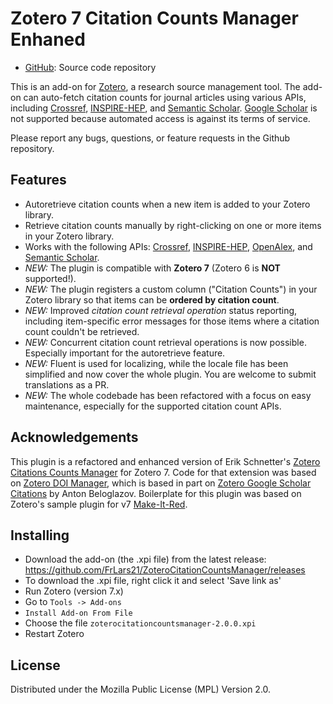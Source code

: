 # Zotero 7 Citation Counts Manager Enhaned

- [GitHub](https://github.com/FrLars21/ZoteroCitationCountsManager): Source
  code repository

This is an add-on for [Zotero](https://www.zotero.org), a research source management tool. The add-on can auto-fetch citation counts for journal articles using various APIs, including [Crossref](https://www.crossref.org), [INSPIRE-HEP](https://inspirehep.net), and [Semantic Scholar](https://www.semanticscholar.org). [Google Scholar](https://scholar.google.com) is not supported because automated access is against its terms of service.

Please report any bugs, questions, or feature requests in the Github repository.

## Features

- Autoretrieve citation counts when a new item is added to your Zotero library.
- Retrieve citation counts manually by right-clicking on one or more items in your Zotero library.
- Works with the following APIs: [Crossref](https://www.crossref.org), [INSPIRE-HEP](https://inspirehep.net), [OpenAlex](https://openalex.org), and [Semantic Scholar](https://www.semanticscholar.org).
- _NEW:_ The plugin is compatible with **Zotero 7** (Zotero 6 is **NOT** supported!).
- _NEW:_ The plugin registers a custom column ("Citation Counts") in your Zotero library so that items can be **ordered by citation count**.
- _NEW:_ Improved _citation count retrieval operation_ status reporting, including item-specific error messages for those items where a citation count couldn't be retrieved.
- _NEW:_ Concurrent citation count retrieval operations is now possible. Especially important for the autoretrieve feature.
- _NEW:_ Fluent is used for localizing, while the locale file has been simplified and now cover the whole plugin. You are welcome to submit translations as a PR.
- _NEW:_ The whole codebade has been refactored with a focus on easy maintenance, especially for the supported citation count APIs.

## Acknowledgements

This plugin is a refactored and enhanced version of Erik Schnetter's [Zotero Citations Counts Manager](https://github.com/eschnett/zotero-citationcounts) for Zotero 7. Code for that extension was based on [Zotero DOI Manager](https://github.com/bwiernik/zotero-shortdoi), which is based in part on [Zotero Google Scholar Citations](https://github.com/beloglazov/zotero-scholar-citations) by Anton Beloglazov.
Boilerplate for this plugin was based on Zotero's sample plugin for v7 [Make-It-Red](https://github.com/zotero/make-it-red).

## Installing

- Download the add-on (the .xpi file) from the latest release: <https://github.com/FrLars21/ZoteroCitationCountsManager/releases>
- To download the .xpi file, right click it and select 'Save link as'
- Run Zotero (version 7.x)
- Go to `Tools -> Add-ons`
- `Install Add-on From File`
- Choose the file `zoterocitationcountsmanager-2.0.0.xpi`
- Restart Zotero

## License

Distributed under the Mozilla Public License (MPL) Version 2.0.
